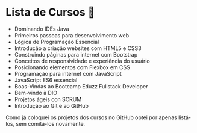 # Lista de Cursos :blue_book:

- Dominando IDEs Java
- Primeiros passoas para desenvolvimento web
- Lógica de Programação Essencial
- Introdução a criação websites com HTML5 e CSS3
- Construindo páginas para internet com Bootstrap
- Conceitos de responsividade e experiência do usuário
- Posicionando elementos com Flexbox em CSS
- Programação para internet com JavaScript 
- JavaScript ES6 essencial
- Boas-Vindas ao Bootcamp Eduzz Fullstack Developer
- Bem-vindo à DIO 
- Projetos ágeis con SCRUM
- Introdução ao Git e ao GitHub

Como já coloquei os projetos dos cursos no GitHub optei por apenas listá-los, sem comitá-los novamente.